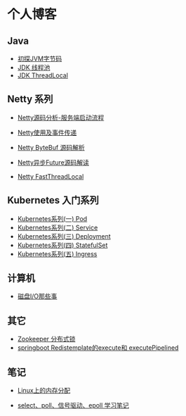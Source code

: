 # 个人博客

<!--
**LemonLmNan/LemonLmNan** is a ✨ _special_ ✨ repository because its `README.md` (this file) appears on your GitHub profile.

Here are some ideas to get you started:

- 🔭 I’m currently working on ...
- 🌱 I’m currently learning ...
- 👯 I’m looking to collaborate on ...
- 🤔 I’m looking for help with ...
- 💬 Ask me about ...
- 📫 How to reach me: ...
- 😄 Pronouns: ...
- ⚡ Fun fact: ...
  -->



##  Java

- [初探JVM字节码](https://juejin.im/post/6885658003811827725)
- [JDK 线程池](https://juejin.im/post/6844903984365486094)
- [JDK ThreadLocal](https://juejin.im/post/6844903988391854094)



## Netty 系列

- [Netty源码分析-服务端启动流程](https://juejin.im/post/6890768117803253768)

- [Netty使用及事件传递](https://juejin.im/post/6844903985720229902)

- [Netty ByteBuf 源码解析](https://juejin.im/post/6844903983530655751)

- [Netty异步Future源码解读](https://juejin.im/post/6844904021887565831)

- [Netty FastThreadLocal](https://www.cnblogs.com/wuhaonan/p/11565659.html)

  

## Kubernetes 入门系列

- [Kubernetes系列(一) Pod](https://juejin.im/post/6862733649272537102)
- [Kubernetes系列(二) Service](https://juejin.im/post/6863704173931593736)
- [Kubernetes系列(三) Deployment](https://juejin.im/post/6865672466939150349)
- [Kubernetes系列(四) StatefulSet](https://juejin.im/post/6870071267438329869)
- [Kubernetes系列(五) Ingress](https://juejin.im/post/6878269825639317517)



## 计算机

- [磁盘I/O那些事](https://juejin.im/post/6844904176514760711)



## 其它

- [Zookeeper 分布式锁](https://juejin.im/post/6844904022550249485)
- [springboot Redistemplate的execute和 executePipelined](https://www.cnblogs.com/wuhaonan/p/10646277.html)



## 笔记

- [Linux上的内存分配](https://juejin.cn/post/6844904190452432909)

-  [select、poll、信号驱动、epoll 学习笔记](https://juejin.cn/post/6844904170282024967)
